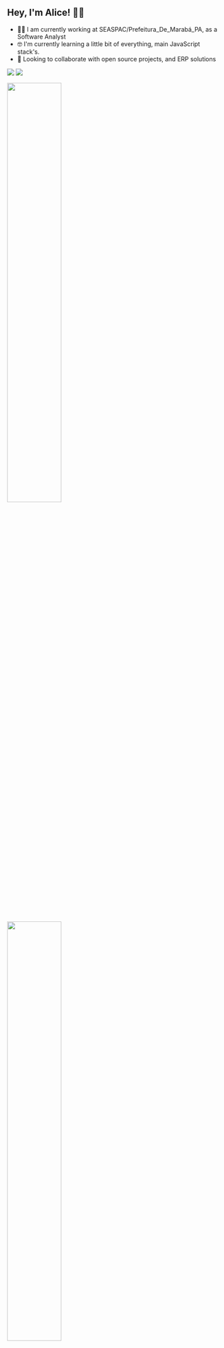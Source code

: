 ## Hey, I'm Alice! 👨‍💻     


 - 👨‍💻 I am currently working at SEASPAC/Prefeitura_De_Marabá_PA, as a Software Analyst 
 - 🤓 I'm currently learning a little bit of everything, main JavaScript stack's. 
  - 👯 Looking to collaborate with open source projects, and ERP solutions 

  <a href="mailto:alicelobinha2@gmail.com" target="_blank"><img src="https://img.shields.io/badge/Gmail-D14836?style=for-the-badge&logo=gmail&logoColor=white" /><a/>
  <a href="https://www.linkedin.com/in/alice-lobo-0b30b1217/" target="_blank"><img src="https://img.shields.io/badge/LinkedIn-0077B5?style=for-the-badge&logo=linkedin&logoColor=white" /><a/>
  <!-- <a href="https://t.me/jocgsousa" target="_blank"><img src="https://img.shields.io/badge/Telegram-2CA5E0?style=for-the-badge&logo=telegram&logoColor=white" /><a/> -->
   

  
    
<img width="50%"  src="https://github-readme-stats.vercel.app/api?username=alice-lobo&theme=radical&hide=prs,issues,contribs&show_icons=true" />

<img width="50%" src="https://github-readme-stats.vercel.app/api/top-langs/?username=alice-lobo&layout=compact&theme=radical" />
   

   
<!-- [![Top Langs](https://github-readme-stats.vercel.app/api/top-langs/?username=jocgsousa&layout=compact)](https://github.com/anuraghazra/github-readme-stats) -->
    
<!-- [![Anurag's GitHub stats](https://github-readme-stats.vercel.app/api?username=jocgsousa)](https://github.com/anuraghazra/github-readme-stats) -->

<!-- <img width="50%"  src="https://github-readme-stats.vercel.app/api?username=jocgsousa&theme=radical" /> -->
 
<!-- <img width="50%" src="https://github-readme-stats.vercel.app/api/top-langs/?username=jocgsousa&theme=aura" /> -->
